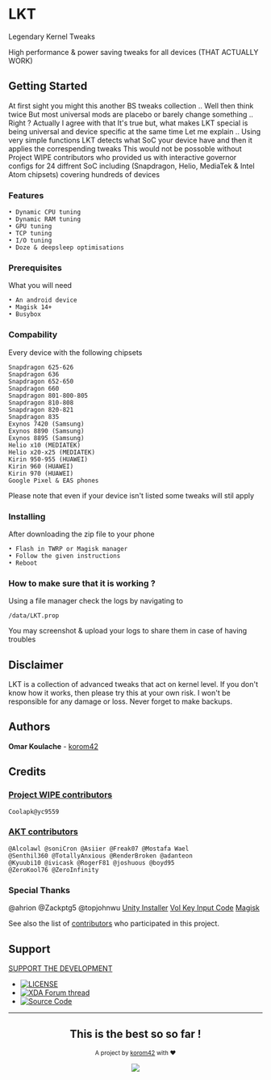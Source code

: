 # LKT

Legendary Kernel Tweaks

High performance & power saving tweaks for all devices (THAT ACTUALLY WORK)

## Getting Started
At first sight you might this another BS tweaks collection .. Well then think twice
But most universal mods are placebo or barely change something .. Right ?
Actually I agree with that It's true but, what makes LKT special is being universal and device specific at the same time
Let me explain .. Using very simple functions LKT detects what SoC your device have and then it applies the correspending tweaks 
This would not be possoble without Project WIPE contributors who provided us with interactive governor configs for 24 diffrent SoC including (Snapdragon, Helio, MediaTek & Intel Atom chipsets) covering hundreds of devices

### Features
```
• Dynamic CPU tuning
• Dynamic RAM tuning
• GPU tuning
• TCP tuning
• I/O tuning
• Doze & deepsleep optimisations
```

### Prerequisites

What you will need 

```
• An android device
• Magisk 14+
• Busybox
```

### Compability

Every device with the following chipsets
```
Snapdragon 625-626
Snapdragon 636
Snapdragon 652-650
Snapdragon 660
Snapdragon 801-800-805
Snapdragon 810-808
Snapdragon 820-821
Snapdragon 835
Exynos 7420 (Samsung)
Exynos 8890 (Samsung)
Exynos 8895 (Samsung)
Helio x10 (MEDIATEK)
Helio x20-x25 (MEDIATEK)
Kirin 950-955 (HUAWEI)
Kirin 960 (HUAWEI)
Kirin 970 (HUAWEI)
Google Pixel & EAS phones
```
Please note that even if your device isn't listed some tweaks will stil apply

### Installing

After downloading the zip file to your phone

```
• Flash in TWRP or Magisk manager
• Follow the given instructions
• Reboot
```

### How to make sure that it is working ?
Using a file manager check the logs by navigating to
```
/data/LKT.prop
```
You may screenshot & upload your logs to share them in case of having troubles

## Disclaimer
LKT is a collection of advanced tweaks that act on kernel level. If you don't know how it works, then please try this at your own risk. I won't be responsible for any damage or loss. Never forget to make backups.

## Authors

**Omar Koulache** - [korom42](https://github.com/korom42)

## Credits

### [Project WIPE contributors](https://github.com/yc9559/cpufreq-interactive-opt/) 
```
Coolapk@yc9559
```
### [AKT contributors](https://github.com/mostafawael/OP5-AKT) 
```
@Alcolawl @soniCron @Asiier @Freak07 @Mostafa Wael 
@Senthil360 @TotallyAnxious @RenderBroken @adanteon  
@Kyuubi10 @ivicask @RogerF81 @joshuous @boyd95 
@ZeroKool76 @ZeroInfinity
```
### Special Thanks
@ahrion @Zackptg5 @topjohnwu
[Unity Installer](https://forum.xda-developers.com/android/software/module-audio-modification-library-t3579612) 
[Vol Key Input Code](https://forum.xda-developers.com/android/software/guide-volume-key-selection-flashable-zip-t3773410)
[Magisk](https://github.com/topjohnwu/Magisk)

See also the list of [contributors](https://github.com/korom42/LKT/contributors) who participated in this project.

## Support
[SUPPORT THE DEVELOPMENT](http://buymeacoff.ee/5j9fqFgYU)

* [![LICENSE](https://img.shields.io/github/license/Magisk-Modules-Repo/Pix3lify.svg)](https://github.com)
* [![XDA Forum thread](https://img.shields.io/badge/XDA-Portal-orange.svg)](https://forum.xda-developers.com/apps/magisk/xz-lxt-1-0-insane-battery-life-12h-sot-t3700688/)
* [![Source Code](https://img.shields.io/badge/Github-Source-black.svg)](https://github.com/korom42/LKT)

---
<div align="center">
  <h2>This is the best so so far !</h2>
</div>

<p align="center"><sub>A project by <a href="https://xda.com" target="_blank">korom42</a> with ❤<p>

<p align="center"><a href="https://saythanks.io/to/korom42" target="_blank"><img src="https://img.shields.io/badge/Say%20Thanks-!-1EAEDB.svg?longCache=true&style=flat-square"></a><p>
